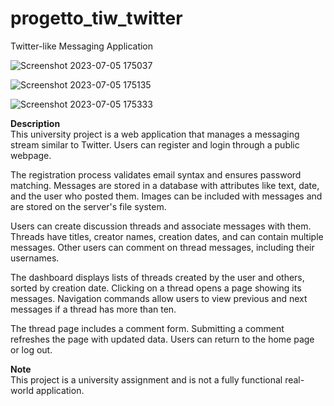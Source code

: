 # progetto_tiw_twitter

Twitter-like Messaging Application

![Screenshot 2023-07-05 175037](https://github.com/cozzidan/progetto_tiw_twitter/assets/138693501/f5442b00-3687-4de6-9c09-3e8d60cd141a)

![Screenshot 2023-07-05 175135](https://github.com/cozzidan/progetto_tiw_twitter/assets/138693501/82412fc2-857a-40b6-913f-50bffae4ce25)

![Screenshot 2023-07-05 175333](https://github.com/cozzidan/progetto_tiw_twitter/assets/138693501/59d0e61f-efc6-4138-9d1a-d2ccd4bb1356)

<b>Description</b> <br>
This university project is a web application that manages a messaging stream similar to Twitter. Users can register and login through a public webpage.

The registration process validates email syntax and ensures password matching. Messages are stored in a database with attributes like text, date, and the user who posted them. Images can be included with messages and are stored on the server's file system.

Users can create discussion threads and associate messages with them. Threads have titles, creator names, creation dates, and can contain multiple messages. Other users can comment on thread messages, including their usernames.

The dashboard displays lists of threads created by the user and others, sorted by creation date. Clicking on a thread opens a page showing its messages. Navigation commands allow users to view previous and next messages if a thread has more than ten.

The thread page includes a comment form. Submitting a comment refreshes the page with updated data. Users can return to the home page or log out.

<b>Note</b> <br>
This project is a university assignment and is not a fully functional real-world application.
